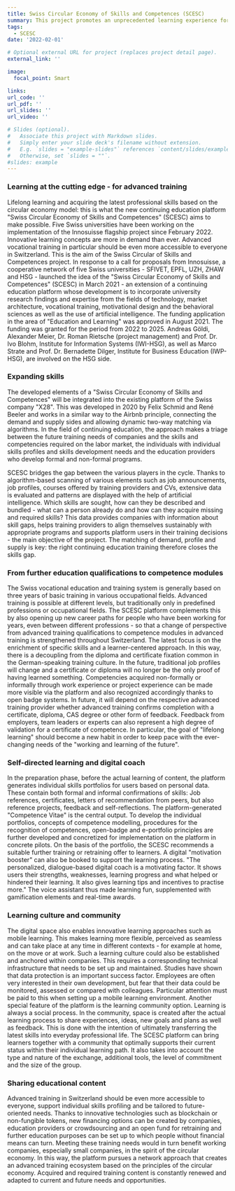 ```yaml
---
title: Swiss Circular Economy of Skills and Competences (SCESC)
summary: This project promotes an unprecedented learning experience for advanced trainers, who are to be supported in an integrated manner with the help of a platform based on the circular economy model. The objectives of this project include the promotion of current and medium-term qualification needs, the full utilization of the competence portfolio of the trainee, which is realized with the help of a continuous comparison of individual qualification needs and advanced training opportunities, as well as the support of individual competence development by a digital coach. The project is scheduled to run for three and a half years, starting in February 2022 and ending in summer 2025. Dr. Roman Rietsche is the overall project manager.
tags:
  - SCESC
date: '2022-02-01'

# Optional external URL for project (replaces project detail page).
external_link: ''

image:
  focal_point: Smart

links:
url_code: ''
url_pdf: ''
url_slides: ''
url_video: ''

# Slides (optional).
#   Associate this project with Markdown slides.
#   Simply enter your slide deck's filename without extension.
#   E.g. `slides = "example-slides"` references `content/slides/example-slides.md`.
#   Otherwise, set `slides = ""`.
#slides: example
---
```


<h3> Learning at the cutting edge - for advanced training </h3>


Lifelong learning and acquiring the latest professional skills based on the circular economy model: this is what the new continuing education platform "Swiss Circular Economy of Skills and Competences" (SCESC) aims to make possible. Five Swiss universities have been working on the implementation of the Innosuisse flagship project since February 2022.
Innovative learning concepts are more in demand than ever. Advanced vocational training in particular should be even more accessible to everyone in Switzerland. This is the aim of the Swiss Circular of Skills and Competences project. In response to a call for proposals from Innosuisse, a cooperative network of five Swiss universities - SFIVET, EPFL, UZH, ZHAW and HSG - launched the idea of the "Swiss Circular Economy of Skills and Competences" (SCESC) in March 2021 - an extension of a continuing education platform whose development is to incorporate university research findings and expertise from the fields of technology, market architecture, vocational training, motivational design and the behavioral sciences as well as the use of artificial intelligence. The funding application in the area of "Education and Learning" was approved in August 2021. The funding was granted for the period from 2022 to 2025. Andreas Göldi, Alexander Meier, Dr. Roman Rietsche (project management) and Prof. Dr. Ivo Blohm, Institute for Information Systems (IWI-HSG), as well as Marco Strate and Prof. Dr. Bernadette Dilger, Institute for Business Education (IWP-HSG), are involved on the HSG side.

<h3> Expanding skills </h3>

The developed elements of a "Swiss Circular Economy of Skills and Competences" will be integrated into the existing platform of the Swiss company "X28". This was developed in 2020 by Felix Schmid and René Beeler and works in a similar way to the Airbnb principle, connecting the demand and supply sides and allowing dynamic two-way matching via algorithms. In the field of continuing education, the approach makes a triage between the future training needs of companies and the skills and competencies required on the labor market, the individuals with individual skills profiles and skills development needs and the education providers who develop formal and non-formal programs.

SCESC bridges the gap between the various players in the cycle. Thanks to algorithm-based scanning of various elements such as job announcements, job profiles, courses offered by training providers and CVs, extensive data is evaluated and patterns are displayed with the help of artificial intelligence. Which skills are sought, how can they be described and bundled - what can a person already do and how can they acquire missing and required skills? This data provides companies with information about skill gaps, helps training providers to align themselves sustainably with appropriate programs and supports platform users in their training decisions - the main objective of the project. The matching of demand, profile and supply is key: the right continuing education training therefore closes the skills gap.

<h3> From further education qualifications to competence modules </h3>

The Swiss vocational education and training system is generally based on three years of basic training in various occupational fields. Advanced training is possible at different levels, but traditionally only in predefined professions or occupational fields. The SCESC platform complements this by also opening up new career paths for people who have been working for years, even between different professions - so that a change of perspective from advanced training qualifications to competence modules in advanced training is strengthened throughout Switzerland. The latest focus is on the enrichment of specific skills and a learner-centered approach. In this way, there is a decoupling from the diploma and certificate fixation common in the German-speaking training culture. In the future, traditional job profiles will change and a certificate or diploma will no longer be the only proof of having learned something. Competencies acquired non-formally or informally through work experience or project experience can be made more visible via the platform and also recognized accordingly thanks to open badge systems. In future, it will depend on the respective advanced training provider whether advanced training confirms completion with a certificate, diploma, CAS degree or other form of feedback. Feedback from employers, team leaders or experts can also represent a high degree of validation for a certificate of competence. In particular, the goal of "lifelong learning" should become a new habit in order to keep pace with the ever-changing needs of the "working and learning of the future".

<h3>  Self-directed learning and digital coach </h3> 

In the preparation phase, before the actual learning of content, the platform generates individual skills portfolios for users based on personal data. These contain both formal and informal confirmations of skills: Job references, certificates, letters of recommendation from peers, but also reference projects, feedback and self-reflections. The platform-generated "Competence Vitae" is the central output. To develop the individual portfolios, concepts of competence modelling, procedures for the recognition of competences, open-badge and e-portfolio principles are further developed and concretized for implementation on the platform in concrete pilots. On the basis of the portfolio, the SCESC recommends a suitable further training or retraining offer to learners. A digital "motivation booster" can also be booked to support the learning process. "The personalized, dialogue-based digital coach is a motivating factor. It shows users their strengths, weaknesses, learning progress and what helped or hindered their learning. It also gives learning tips and incentives to practise more." The voice assistant thus made learning fun, supplemented with gamification elements and real-time awards.

<h3> Learning culture and community </h3>

The digital space also enables innovative learning approaches such as mobile learning. This makes learning more flexible, perceived as seamless and can take place at any time in different contexts - for example at home, on the move or at work. Such a learning culture could also be established and anchored within companies. This requires a corresponding technical infrastructure that needs to be set up and maintained. Studies have shown that data protection is an important success factor. Employees are often very interested in their own development, but fear that their data could be monitored, assessed or compared with colleagues. Particular attention must be paid to this when setting up a mobile learning environment. Another special feature of the platform is the learning community option. Learning is always a social process. In the community, space is created after the actual learning process to share experiences, ideas, new goals and plans as well as feedback. This is done with the intention of ultimately transferring the latest skills into everyday professional life. The SCESC platform can bring learners together with a community that optimally supports their current status within their individual learning path. It also takes into account the type and nature of the exchange, additional tools, the level of commitment and the size of the group.

<h3> Sharing educational content </h3>

Advanced training in Switzerland should be even more accessible to everyone, support individual skills profiling and be tailored to future-oriented needs. Thanks to innovative technologies such as blockchain or non-fungible tokens, new financing options can be created by companies, education providers or crowdsourcing and an open fund for retraining and further education purposes can be set up to which people without financial means can turn. Meeting these training needs would in turn benefit working companies, especially small companies, in the spirit of the circular economy. In this way, the platform pursues a network approach that creates an advanced training ecosystem based on the principles of the circular economy. Acquired and required training content is constantly renewed and adapted to current and future needs and opportunities.